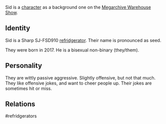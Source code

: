 Sid is a [character](Characters.md) as a background one on the [Megarchive Warehouse Show](Megarchive%20Warehouse%20Show.md).

## Identity

Sid is a Sharp SJ-FSD910 [refridgerator](Refridgerators.md). Their name is pronounced as seed.

They were born in 2017. He is a bisexual non-binary (they/them).

## Personality
They are wittly passive aggressive. Slightly offensive, but not that much. They like offensive jokes, and want to cheer people up. Their jokes are sometimes hit or miss.

## Relations

#refridgerators 